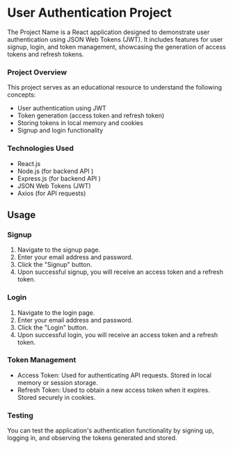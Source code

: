 # User Authentication Project

The Project Name is a React application designed to demonstrate user authentication using JSON Web Tokens (JWT). It includes features for user signup, login, and token management, showcasing the generation of access tokens and refresh tokens.

### Project Overview

This project serves as an educational resource to understand the following concepts:

- User authentication using JWT
- Token generation (access token and refresh token)
- Storing tokens in local memory and cookies
- Signup and login functionality

### Technologies Used

- React.js
- Node.js (for backend API )
- Express.js (for backend API )
- JSON Web Tokens (JWT)
- Axios (for API requests)

## Usage

### Signup

1. Navigate to the signup page.
2. Enter your email address and password.
3. Click the "Signup" button.
4. Upon successful signup, you will receive an access token and a refresh token.

### Login

1. Navigate to the login page.
2. Enter your email address and password.
3. Click the "Login" button.
4. Upon successful login, you will receive an access token and a refresh token.

### Token Management

- Access Token: Used for authenticating API requests. Stored in local memory or session storage.
- Refresh Token: Used to obtain a new access token when it expires. Stored securely in cookies.

### Testing

You can test the application's authentication functionality by signing up, logging in, and observing the tokens generated and stored.
